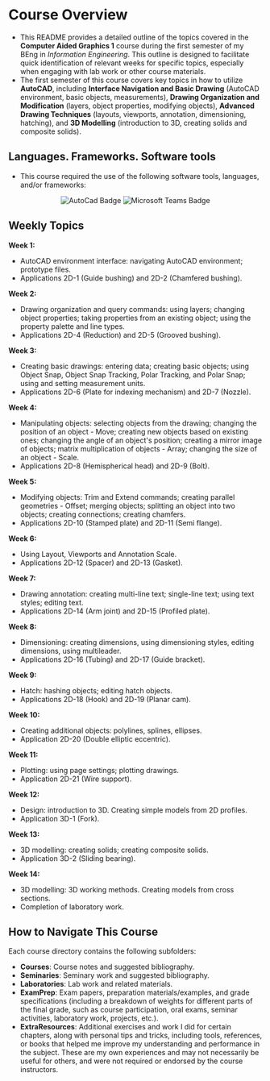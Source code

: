 # Course Overview

- This README provides a detailed outline of the topics covered in the **Computer Aided Graphics 1** course during the first semester of my BEng in _Information Engineering_. This outline is designed to facilitate quick identification of relevant weeks for specific topics, especially when engaging with lab work or other course materials.
- The first semester of this course covers key topics in how to utilize **AutoCAD**, including **Interface Navigation and Basic Drawing** (AutoCAD environment, basic objects, measurements), **Drawing Organization and Modification** (layers, object properties, modifying objects), **Advanced Drawing Techniques** (layouts, viewports, annotation, dimensioning, hatching), and **3D Modelling** (introduction to 3D, creating solids and composite solids).

## Languages. Frameworks. Software tools

- This course required the use of the following software tools, languages, and/or frameworks:

<div align="center">
  
<p>
<img alt="AutoCad Badge" src="https://img.shields.io/badge/AutoCAD-%23E51050?style=for-the-badge&logo=autocad&logoColor=white"> 
<img alt="Microsoft Teams Badge" src="https://img.shields.io/badge/Microsoft Teams-%236264A7?style=for-the-badge&logo=microsoftteams&logoColor=white">
</p>
  
</div>

## Weekly Topics

**Week 1:** 
- AutoCAD environment interface: navigating AutoCAD environment; prototype files.
- Applications 2D-1 (Guide bushing) and 2D-2 (Chamfered bushing).

**Week 2:**
- Drawing organization and query commands: using layers; changing object properties; taking properties from an existing object; using the property palette and line types.
- Applications 2D-4 (Reduction) and 2D-5 (Grooved bushing).

**Week 3:**
- Creating basic drawings: entering data; creating basic objects; using Object Snap, Object Snap Tracking, Polar Tracking, and Polar Snap; using and setting measurement units.
- Applications 2D-6 (Plate for indexing mechanism) and 2D-7 (Nozzle).

**Week 4:**
- Manipulating objects: selecting objects from the drawing; changing the position of an object - Move; creating new objects based on existing ones; changing the angle of an object's position; creating a mirror image of objects; matrix multiplication of objects - Array; changing the size of an object - Scale.
- Applications 2D-8 (Hemispherical head) and 2D-9 (Bolt).

**Week 5:**
- Modifying objects: Trim and Extend commands; creating parallel geometries - Offset; merging objects; splitting an object into two objects; creating connections; creating chamfers.
- Applications 2D-10 (Stamped plate) and 2D-11 (Semi flange).

**Week 6:**
- Using Layout, Viewports and Annotation Scale.
- Applications 2D-12 (Spacer) and 2D-13 (Gasket).

**Week 7:**
- Drawing annotation: creating multi-line text; single-line text; using text styles; editing text.
- Applications 2D-14 (Arm joint) and 2D-15 (Profiled plate).

**Week 8:**
- Dimensioning: creating dimensions, using dimensioning styles, editing dimensions, using multileader.
- Applications 2D-16 (Tubing) and 2D-17 (Guide bracket).

**Week 9:**
- Hatch: hashing objects; editing hatch objects.
- Applications 2D-18 (Hook) and 2D-19 (Planar cam).

**Week 10:**
- Creating additional objects: polylines, splines, ellipses.
- Application 2D-20 (Double elliptic eccentric).

**Week 11:**
- Plotting: using page settings; plotting drawings.
- Application 2D-21 (Wire support).

**Week 12:**
- Design: introduction to 3D. Creating simple models from 2D profiles. 
- Application 3D-1 (Fork).

**Week 13:**
- 3D modelling: creating solids; creating composite solids.
- Application 3D-2 (Sliding bearing).

**Week 14:**
- 3D modelling: 3D working methods. Creating models from cross sections.
- Completion of laboratory work.

## How to Navigate This Course

Each course directory contains the following subfolders:

- **Courses**: Course notes and suggested bibliography.
- **Seminaries**: Seminary work and suggested bibliography.
- **Laboratories**: Lab work and related materials.
- **ExamPrep**: Exam papers, preparation materials/examples, and grade specifications (including a breakdown of weights for different parts of the final grade, such as course participation, oral exams, seminar activities, laboratory work, projects, etc.).
- **ExtraResources**: Additional exercises and work I did for certain chapters, along with personal tips and tricks, including tools, references, or books that helped me improve my understanding and performance in the subject. These are my own experiences and may not necessarily be useful for others, and were not required or endorsed by the course instructors.


